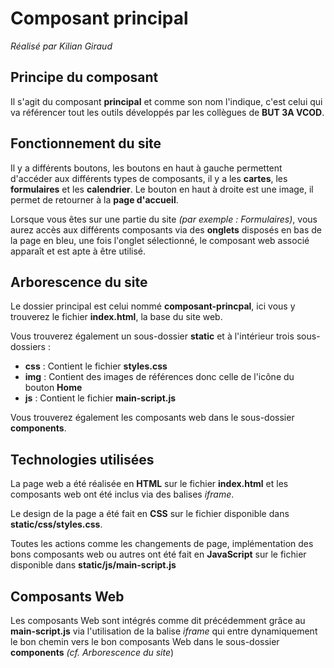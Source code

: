 # Composant principal
*Réalisé par Kilian Giraud*

## Principe du composant

Il s'agit du composant **principal** et comme son nom l'indique, c'est celui qui va référencer tout les outils développés par les collègues de **BUT 3A VCOD**.

## Fonctionnement du site

Il y a différents boutons, les boutons en haut à gauche permettent d'accéder aux différents types de composants, il y a les **cartes**, les **formulaires** et les **calendrier**. Le bouton en haut à droite est une image, il permet de retourner à la **page d'accueil**.

Lorsque vous êtes sur une partie du site *(par exemple : Formulaires)*, vous aurez accès aux différents composants via des **onglets** disposés en bas de la page en bleu, une fois l'onglet sélectionné, le composant web associé apparaît et est apte à être utilisé.

## Arborescence du site

Le dossier principal est celui nommé **composant-princpal**, ici vous y trouverez le fichier **index.html**, la base du site web.

Vous trouverez également un sous-dossier **static** et à l'intérieur trois sous-dossiers :
- **css** : Contient le fichier **styles.css**
- **img** : Contient des images de références donc celle de l'icône du bouton **Home**
- **js** : Contient le fichier **main-script.js**

Vous trouverez également les composants web dans le sous-dossier **components**.

## Technologies utilisées

La page web a été réalisée en **HTML** sur le fichier **index.html** et les composants web ont été inclus via des balises *iframe*.

Le design de la page a été fait en **CSS** sur le fichier disponible dans **static/css/styles.css**.

Toutes les actions comme les changements de page, implémentation des bons composants web ou autres ont été fait en **JavaScript** sur le fichier disponible dans **static/js/main-script.js**

## Composants Web

Les composants Web sont intégrés comme dit précédemment grâce au **main-script.js** via l'utilisation de la balise *iframe* qui entre dynamiquement le bon chemin vers le bon composants Web dans le sous-dossier **components** *(cf. Arborescence du site*)
